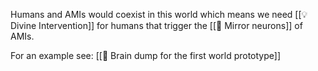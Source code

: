 Humans and AMIs would coexist in this world which means we need [[💡 Divine Intervention]] for humans that trigger the [[🧩 Mirror neurons]] of AMIs.

For an example see: [[🧠 Brain dump for the first world prototype]]
